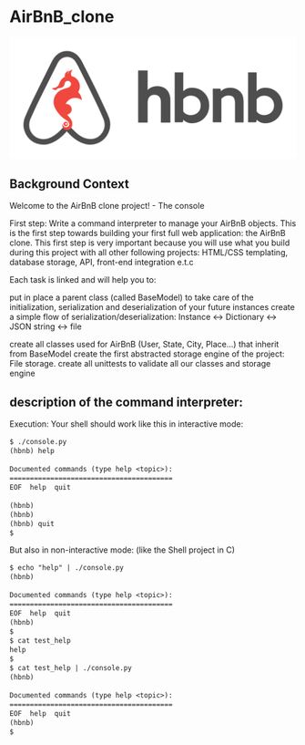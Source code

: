 # AirBnB_clone

![hbnb project](image.png)

## Background Context
Welcome to the AirBnB clone project! - The console

First step: Write a command interpreter to manage your AirBnB objects.
This is the first step towards building your first full web application: the AirBnB clone. 
This first step is very important because you will use what you build during this project 
with all other following projects: HTML/CSS templating, database storage, API, front-end integration e.t.c

Each task is linked and will help you to:

put in place a parent class (called BaseModel) to take care of the initialization, 
serialization and deserialization of your future instances
create a simple flow of serialization/deserialization: 
Instance <-> Dictionary <-> JSON string <-> file

create all classes used for AirBnB (User, State, City, Place…) that inherit from BaseModel
create the first abstracted storage engine of the project: File storage.
create all unittests to validate all our classes and storage engine

## description of the command interpreter:

Execution: Your shell should work like this in interactive mode:
```
$ ./console.py
(hbnb) help

Documented commands (type help <topic>):
========================================
EOF  help  quit

(hbnb) 
(hbnb) 
(hbnb) quit
$
```
But also in non-interactive mode: (like the Shell project in C)

```
$ echo "help" | ./console.py
(hbnb)

Documented commands (type help <topic>):
========================================
EOF  help  quit
(hbnb) 
$
$ cat test_help
help
$
$ cat test_help | ./console.py
(hbnb)

Documented commands (type help <topic>):
========================================
EOF  help  quit
(hbnb) 
$
```

